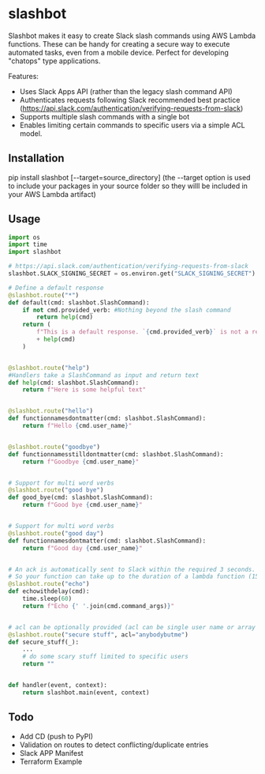 # slashbot
Slashbot makes it easy to create Slack slash commands using AWS Lambda functions. These can be handy for creating a secure way to execute automated tasks, even from a mobile device. Perfect for developing "chatops" type applications.

Features:
* Uses Slack Apps API (rather than the legacy slash command API)
* Authenticates requests following Slack recommended best practice (https://api.slack.com/authentication/verifying-requests-from-slack)
* Supports multiple slash commands with a single bot
* Enables limiting certain commands to specific users via a simple ACL model.

## Installation

pip install slashbot [--target=source_directory] 
(the --target option is used to include your packages in your source folder so they willl be included in your AWS Lambda artifact)


## Usage

```python
import os
import time
import slashbot

# https://api.slack.com/authentication/verifying-requests-from-slack
slashbot.SLACK_SIGNING_SECRET = os.environ.get("SLACK_SIGNING_SECRET")

# Define a default response
@slashbot.route("*")
def default(cmd: slashbot.SlashCommand):
    if not cmd.provided_verb: #Nothing beyond the slash command
        return help(cmd)
    return (
        f"This is a default response. `{cmd.provided_verb}` is not a recognized command. \n"
        + help(cmd)
    )


@slashbot.route("help")
#Handlers take a SlashCommand as input and return text
def help(cmd: slashbot.SlashCommand):
    return f"Here is some helpful text"


@slashbot.route("hello")
def functionnamesdontmatter(cmd: slashbot.SlashCommand):
    return f"Hello {cmd.user_name}"


@slashbot.route("goodbye")
def functionnamesstilldontmatter(cmd: slashbot.SlashCommand):
    return f"Goodbye {cmd.user_name}"


# Support for multi word verbs
@slashbot.route("good bye")
def good_bye(cmd: slashbot.SlashCommand):
    return f"Good bye {cmd.user_name}"


# Support for multi word verbs
@slashbot.route("good day")
def functionnamesdontmatter(cmd: slashbot.SlashCommand):
    return f"Good day {cmd.user_name}"


# An ack is automatically sent to Slack within the required 3 seconds.
# So your function can take up to the duration of a lambda function (15 mins) 
@slashbot.route("echo")
def echowithdelay(cmd):
    time.sleep(60)
    return f"Echo {' '.join(cmd.command_args)}"


# acl can be optionally provided (acl can be single user name or array of user names)
@slashbot.route("secure stuff", acl="anybodybutme")
def secure_stuff(_):
    ...
    # do some scary stuff limited to specific users
    return ""


def handler(event, context):
    return slashbot.main(event, context)

```


## Todo

* Add CD (push to PyPI)
* Validation on routes to detect conflicting/duplicate entries
* Slack APP Manifest
* Terraform Example

